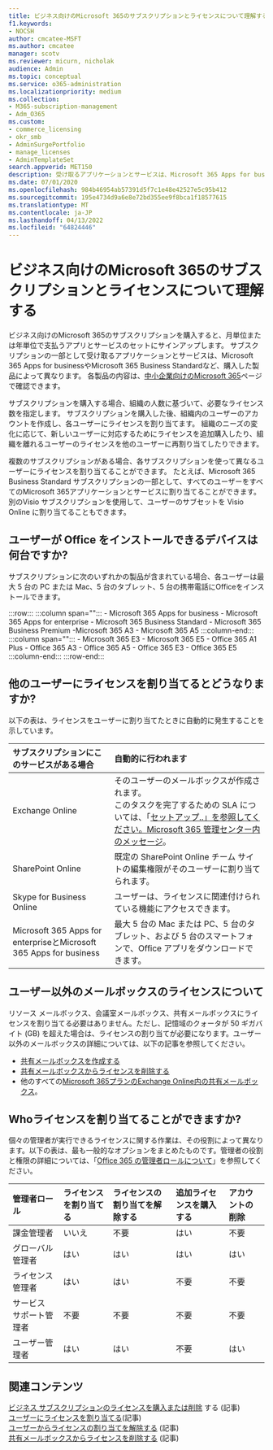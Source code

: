 ```yaml
---
title: ビジネス向けのMicrosoft 365のサブスクリプションとライセンスについて理解する
f1.keywords:
- NOCSH
author: cmcatee-MSFT
ms.author: cmcatee
manager: scotv
ms.reviewer: micurn, nicholak
audience: Admin
ms.topic: conceptual
ms.service: o365-administration
ms.localizationpriority: medium
ms.collection:
- M365-subscription-management
- Adm_O365
ms.custom:
- commerce_licensing
- okr_smb
- AdminSurgePortfolio
- manage_licenses
- AdminTemplateSet
search.appverid: MET150
description: 受け取るアプリケーションとサービスは、Microsoft 365 Apps for businessなど、購入した製品Microsoft 365によって異なります。
ms.date: 07/01/2020
ms.openlocfilehash: 984b46954ab57391d5f7c1e48e42527e5c95b412
ms.sourcegitcommit: 195e4734d9a6e8e72bd355ee9f8bca1f18577615
ms.translationtype: MT
ms.contentlocale: ja-JP
ms.lasthandoff: 04/13/2022
ms.locfileid: "64824446"
---
```

# <a name="understand-subscriptions-and-licenses-in-microsoft-365-for-business"></a>ビジネス向けのMicrosoft 365のサブスクリプションとライセンスについて理解する

ビジネス向けのMicrosoft 365のサブスクリプションを購入すると、月単位または年単位で支払うアプリとサービスのセットにサインアップします。 サブスクリプションの一部として受け取るアプリケーションとサービスは、Microsoft 365 Apps for businessやMicrosoft 365 Business Standardなど、購入した製品によって異なります。 各製品の内容は、[中小企業向けのMicrosoft 365](https://products.office.com/compare-all-microsoft-office-products?&activetab=tab:primaryr1)ページで確認できます。

サブスクリプションを購入する場合、組織の人数に基づいて、必要なライセンス数を指定します。 サブスクリプションを購入した後、組織内のユーザーのアカウントを作成し、各ユーザーにライセンスを割り当てます。 組織のニーズの変化に応じて、新しいユーザーに対応するためにライセンスを追加購入したり、組織を離れるユーザーのライセンスを他のユーザーに再割り当てしたりできます。

複数のサブスクリプションがある場合、各サブスクリプションを使って異なるユーザーにライセンスを割り当てることができます。 たとえば、Microsoft 365 Business Standard サブスクリプションの一部として、すべてのユーザーをすべてのMicrosoft 365アプリケーションとサービスに割り当てることができます。 別のVisio サブスクリプションを使用して、ユーザーのサブセットを Visio Online に割り当てることもできます。

## <a name="how-many-devices-can-people-install-office-on"></a>ユーザーが Office をインストールできるデバイスは何台ですか?

サブスクリプションに次のいずれかの製品が含まれている場合、各ユーザーは最大 5 台の PC または Mac、5 台のタブレット、5 台の携帯電話にOfficeをインストールできます。

:::row:::
   :::column span="":::
        - Microsoft 365 Apps for business - Microsoft 365 Apps for enterprise - Microsoft 365 Business Standard - Microsoft 365 Business Premium -Microsoft 365 A3 - Microsoft 365 A5
   :::column-end:::
   :::column span="":::
        - Microsoft 365 E3 - Microsoft 365 E5 - Office 365 A1 Plus - Office 365 A3 - Office 365 A5 - Office 365 E3 - Office 365 E5
   :::column-end:::
:::row-end:::

## <a name="what-happens-when-you-assign-a-license-to-someone"></a>他のユーザーにライセンスを割り当てるとどうなりますか?

以下の表は、ライセンスをユーザーに割り当てたときに自動的に発生することを示しています。
  
|サブスクリプションにこのサービスがある場合|自動的に行われます|
|:-----|:-----|
|Exchange Online|そのユーザーのメールボックスが作成されます。 <br/> このタスクを完了するための SLA については、「[セットアップ..」を参照してください。Microsoft 365 管理センター内のメッセージ](https://support.microsoft.com/help/2635238/setting-up-messages-in-the-office-365-admin-center)。 |
|SharePoint Online|既定の SharePoint Online チーム サイトの編集権限がそのユーザーに割り当てられます。|
|Skype for Business Online|ユーザーは、ライセンスに関連付けられている機能にアクセスできます。|
|Microsoft 365 Apps for enterpriseとMicrosoft 365 Apps for business|最大 5 台の Mac または PC、5 台のタブレット、および 5 台のスマートフォンで、Office アプリをダウンロードできます。|

## <a name="understand-licenses-for-non-user-mailboxes"></a>ユーザー以外のメールボックスのライセンスについて

リソース メールボックス、会議室メールボックス、共有メールボックスにライセンスを割り当てる必要はありません。ただし、記憶域のクォータが 50 ギガバイト (GB) を超えた場合は、ライセンスの割り当てが必要になります。ユーザー以外のメールボックスの詳細については、以下の記事を参照してください。
  
- [共有メールボックスを作成する](../../admin/email/create-a-shared-mailbox.md)
- [共有メールボックスからライセンスを削除する](../../admin/email/remove-license-from-shared-mailbox.md)
- 他のすべての[Microsoft 365プランのExchange Online内の共有メールボックス](/exchange/collaboration-exo/shared-mailboxes)。

## <a name="who-can-assign-licenses"></a>Whoライセンスを割り当てることができますか?

個々の管理者が実行できるライセンスに関する作業は、その役割によって異なります。以下の表は、最も一般的なオプションをまとめたものです。管理者の役割と権限の詳細については、「[Office 365 の管理者ロールについて](../../admin/add-users/about-admin-roles.md)」を参照してください。
  
|管理者ロール|ライセンスを割り当てる|ライセンスの割り当てを解除する|追加ライセンスを購入する|アカウントの削除|
|:-----|:-----|:-----|:-----|:-----|
|課金管理者|いいえ|不要|はい|不要|
|グローバル管理者|はい|はい|はい|はい|
|ライセンス管理者|はい|はい|不要|不要|
|サービス サポート管理者|不要|不要|不要|不要|
|ユーザー管理者|はい|はい|不要|はい|

## <a name="related-content"></a>関連コンテンツ

[ビジネス サブスクリプションのライセンスを購入または削除](buy-licenses.md) する (記事)\
[ユーザーにライセンスを割り当てる](../../admin/manage/assign-licenses-to-users.md)(記事)\
[ユーザーからライセンスの割り当てを解除する](../../admin/manage/remove-licenses-from-users.md) (記事)\
[共有メールボックスからライセンスを削除する](../../admin/email/remove-license-from-shared-mailbox.md) (記事)
